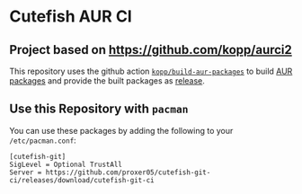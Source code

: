 # Cutefish AUR CI
## Project based on https://github.com/kopp/aurci2

This repository uses the github action
[`kopp/build-aur-packages`](https://github.com/kopp/build-aur-packages)
to build
[AUR packages](https://aur.archlinux.org/)
and provide the built packages as
[release](https://github.com/proxer05/cutefish-git-ci/releases/download/cutefish-git-ci).


## Use this Repository with `pacman`

You can use these packages by adding the following to your `/etc/pacman.conf`:

```
[cutefish-git]
SigLevel = Optional TrustAll
Server = https://github.com/proxer05/cutefish-git-ci/releases/download/cutefish-git-ci
```
